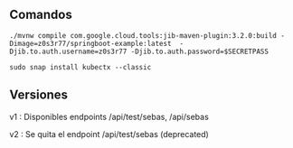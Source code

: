 ## Comandos

```
./mvnw compile com.google.cloud.tools:jib-maven-plugin:3.2.0:build -Dimage=z0s3r77/springboot-example:latest  -Djib.to.auth.username=z0s3r77 -Djib.to.auth.password=$SECRETPASS
```

```
sudo snap install kubectx --classic
```

## Versiones

v1 : Disponibles endpoints /api/test/sebas, /api/sebas

v2 : Se quita el endpoint /api/test/sebas (deprecated)

